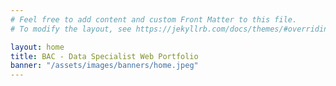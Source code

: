 ```yaml
---
# Feel free to add content and custom Front Matter to this file.
# To modify the layout, see https://jekyllrb.com/docs/themes/#overriding-theme-defaults

layout: home
title: BAC - Data Specialist Web Portfolio
banner: "/assets/images/banners/home.jpeg"
---
```


